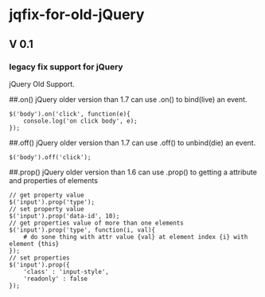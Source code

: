 # jqfix-for-old-jQuery
## V 0.1
### legacy fix support for jQuery

jQuery Old Support.

##.on()
jQuery older version than 1.7 can use .on() to bind(live) an event.
```
$('body').on('click', function(e){
	console.log('on click body', e);
});
```

##.off()
jQuery older version than 1.7 can use .off() to unbind(die) an event.
```
$('body').off('click');
```

##.prop()
jQuery older version than 1.6 can use .prop() to getting a attribute and properties of elements
```
// get property value
$('input').prop('type');
// set property value
$('input').prop('data-id', 10);
// get properties value of more than one elements
$('input').prop('type', function(i, val){ 
	# do sone thing with attr value {val} at element index {i} with element {this}
});
// set properties
$('input').prop({
	'class' : 'input-style',
	'readonly' : false
});
```


